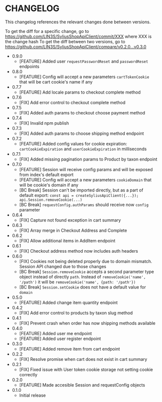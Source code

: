 # CHANGELOG

This changelog references the relevant changes done between versions.

To get the diff for a specific change, go to https://github.com/LIN3S/SyliusShopApiClient/commit/XXX where XXX is the change hash 
To get the diff between two versions, go to https://github.com/LIN3S/SyliusShopApiClient/compare/v0.2.0...v0.3.0

* 0.9.0
    * [FEATURE] Added user `requestPasswordReset` and `passwordReset` endpoints
* 0.8.0
    * [FEATURE] Config will accept a new parameters `cartTokenCookie` that will be cart cookie's name if any
* 0.7.7
    * [FEATURE] Add locale params to checkout complete method
* 0.7.6
    * [FIX] Add error control to checkout complete method
* 0.7.5
    * [FIX] Added auth params to checkout choose payment method
* 0.7.4
    * [FIX] Invalid npm publish
* 0.7.3
    * [FIX] Added auth params to choose shipping method endpoint
* 0.7.2
    * [FEATURE] Added config values for cookie expiration: `cartCookieExpiration` and `userCookieExpiration` in milliseconds
* 0.7.1
    * [FIX] Added missing pagination params to Product by taxon endpoint
* 0.7.0
    * [FEATURE] Session will receive config params and will be exposed from index's default export
    * [FEATURE] Config will accept a new parameters `cookieDomain` that will be cookie's domain if any
    * [BC Break] Session can't be imported directly, but as a part of default export:
    `const api = createSyliusApiClient({...}); api.Session.removeCookie(...)`
    * [BC Break] `requestConfig.authParams` should receive now `config` parameter
* 0.6.4
    * [FIX] Capture not found exception in cart summary
* 0.6.3
    * [FIX] Array merge in Checkout Address and Complete
* 0.6.2
    * [FIX] Allow additional items in AddItem endpoint
* 0.6.1
    * [FIX] Checkout address method now includes auth headers
* 0.6.0
    * [FIX] Cookies not being deleted properly due to domain mismatch. Session API changed due to those changes
    * [BC Break] `Session.removeCookie` accepts a second parameter type object instead of directly `path`.
    Instead of `removeCookie('name', '/path')` it will be `removeCookie('name', {path: '/path'})`
    * [BC Break] `Session.setCookie` does not have a default value for `domain`
* 0.5.0
    * [FEATURE] Added change item quantity endpoint
* 0.4.2
    * [FIX] Add error control to products by taxon slug method
* 0.4.1
    * [FIX] Prevent crash when order has now shipping methods available
* 0.4.0
    * [FEATURE] Added user me endpoint
    * [FEATURE] Added user register endpoint
* 0.3.0
    * [FEATURE] Added remove item from cart endpoint 
* 0.2.2
    * [FIX] Resolve promise when cart does not exist in cart summary
* 0.2.1
    * [FIX] Fixed issue with User token cookie storage not setting cookie correctly
* 0.2.0
    * [FEATURE] Made accesible Session and requestConfig objects
* 0.1.0
    * Initial release
